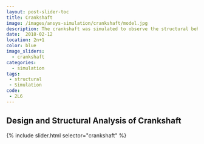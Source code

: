 ```yaml
---
layout: post-slider-toc
title: Crankshaft
image: /images/ansys-simulation/crankshaft/model.jpg
description: The crankshaft was simulated to observe the structural behaviour under external loading.
date:  2018-02-12
location: 2n+1
color: blue
image_sliders:
  - crankshaft
categories:
  - simulation 
tags:
 - structural
 - Simulation
code:
 - 2L6
---
```


## Design and Structural Analysis of Crankshaft

{% include slider.html selector="crankshaft" %}
